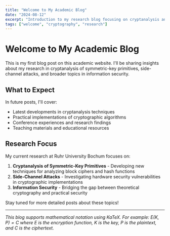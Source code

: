 ```yaml
---
title: "Welcome to My Academic Blog"
date: "2024-08-12"
excerpt: "Introduction to my research blog focusing on cryptanalysis and information security."
tags: ["welcome", "cryptography", "research"]
---
```


# Welcome to My Academic Blog

This is my first blog post on this academic website. I'll be sharing insights about my research in cryptanalysis of symmetric-key primitives, side-channel attacks, and broader topics in information security.

## What to Expect

In future posts, I'll cover:

- Latest developments in cryptanalysis techniques
- Practical implementations of cryptographic algorithms
- Conference experiences and research findings
- Teaching materials and educational resources

## Research Focus

My current research at Ruhr University Bochum focuses on:

1. **Cryptanalysis of Symmetric-Key Primitives** - Developing new techniques for analyzing block ciphers and hash functions
2. **Side-Channel Attacks** - Investigating hardware security vulnerabilities in cryptographic implementations
3. **Information Security** - Bridging the gap between theoretical cryptography and practical security

Stay tuned for more detailed posts about these topics!

---

*This blog supports mathematical notation using KaTeX. For example: $E(K, P) = C$ where $E$ is the encryption function, $K$ is the key, $P$ is the plaintext, and $C$ is the ciphertext.*
